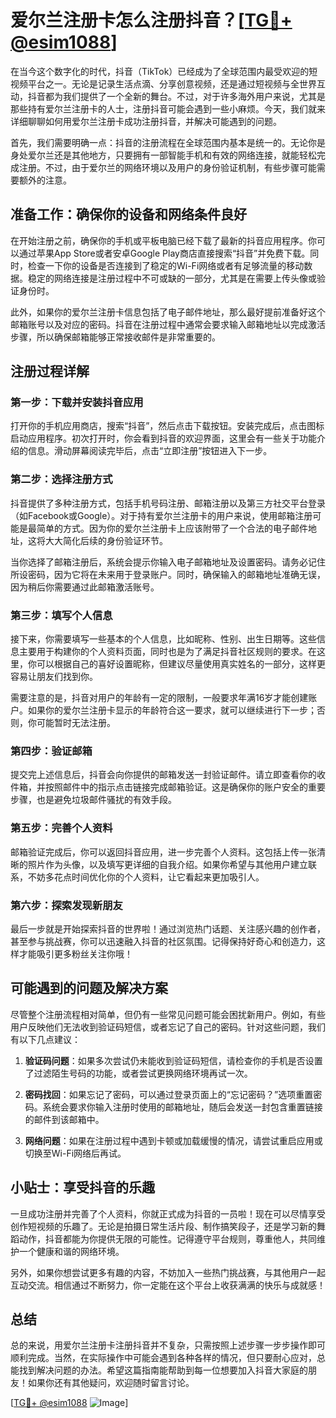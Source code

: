 # 爱尔兰注册卡怎么注册抖音？[[TG💪+ @esim1088](https://t.me/s/esim1088)]

在当今这个数字化的时代，抖音（TikTok）已经成为了全球范围内最受欢迎的短视频平台之一。无论是记录生活点滴、分享创意视频，还是通过短视频与全世界互动，抖音都为我们提供了一个全新的舞台。不过，对于许多海外用户来说，尤其是那些持有爱尔兰注册卡的人士，注册抖音可能会遇到一些小麻烦。今天，我们就来详细聊聊如何用爱尔兰注册卡成功注册抖音，并解决可能遇到的问题。

首先，我们需要明确一点：抖音的注册流程在全球范围内基本是统一的。无论你是身处爱尔兰还是其他地方，只要拥有一部智能手机和有效的网络连接，就能轻松完成注册。不过，由于爱尔兰的网络环境以及用户的身份验证机制，有些步骤可能需要额外的注意。

## 准备工作：确保你的设备和网络条件良好

在开始注册之前，确保你的手机或平板电脑已经下载了最新的抖音应用程序。你可以通过苹果App Store或者安卓Google Play商店直接搜索“抖音”并免费下载。同时，检查一下你的设备是否连接到了稳定的Wi-Fi网络或者有足够流量的移动数据。稳定的网络连接是注册过程中不可或缺的一部分，尤其是在需要上传头像或验证身份时。

此外，如果你的爱尔兰注册卡信息包括了电子邮件地址，那么最好提前准备好这个邮箱账号以及对应的密码。抖音在注册过程中通常会要求输入邮箱地址以完成激活步骤，所以确保邮箱能够正常接收邮件是非常重要的。

## 注册过程详解

### 第一步：下载并安装抖音应用

打开你的手机应用商店，搜索“抖音”，然后点击下载按钮。安装完成后，点击图标启动应用程序。初次打开时，你会看到抖音的欢迎界面，这里会有一些关于功能介绍的信息。滑动屏幕阅读完毕后，点击“立即注册”按钮进入下一步。

### 第二步：选择注册方式

抖音提供了多种注册方式，包括手机号码注册、邮箱注册以及第三方社交平台登录（如Facebook或Google）。对于持有爱尔兰注册卡的用户来说，使用邮箱注册可能是最简单的方式。因为你的爱尔兰注册卡上应该附带了一个合法的电子邮件地址，这将大大简化后续的身份验证环节。

当你选择了邮箱注册后，系统会提示你输入电子邮箱地址及设置密码。请务必记住所设密码，因为它将在未来用于登录账户。同时，确保输入的邮箱地址准确无误，因为稍后你需要通过此邮箱激活账号。

### 第三步：填写个人信息

接下来，你需要填写一些基本的个人信息，比如昵称、性别、出生日期等。这些信息主要用于构建你的个人资料页面，同时也是为了满足抖音社区规则的要求。在这里，你可以根据自己的喜好设置昵称，但建议尽量使用真实姓名的一部分，这样更容易让朋友们找到你。

需要注意的是，抖音对用户的年龄有一定的限制，一般要求年满16岁才能创建账户。如果你的爱尔兰注册卡显示的年龄符合这一要求，就可以继续进行下一步；否则，你可能暂时无法注册。

### 第四步：验证邮箱

提交完上述信息后，抖音会向你提供的邮箱发送一封验证邮件。请立即查看你的收件箱，并按照邮件中的指示点击链接完成邮箱验证。这是确保你的账户安全的重要步骤，也是避免垃圾邮件骚扰的有效手段。

### 第五步：完善个人资料

邮箱验证完成后，你可以返回抖音应用，进一步完善个人资料。这包括上传一张清晰的照片作为头像，以及填写更详细的自我介绍。如果你希望与其他用户建立联系，不妨多花点时间优化你的个人资料，让它看起来更加吸引人。

### 第六步：探索发现新朋友

最后一步就是开始探索抖音的世界啦！通过浏览热门话题、关注感兴趣的创作者，甚至参与挑战赛，你可以迅速融入抖音的社区氛围。记得保持好奇心和创造力，这样才能吸引更多粉丝关注你哦！

## 可能遇到的问题及解决方案

尽管整个注册流程相对简单，但仍有一些常见问题可能会困扰新用户。例如，有些用户反映他们无法收到验证码短信，或者忘记了自己的密码。针对这些问题，我们有以下几点建议：

1. **验证码问题**：如果多次尝试仍未能收到验证码短信，请检查你的手机是否设置了过滤陌生号码的功能，或者尝试更换网络环境再试一次。
   
2. **密码找回**：如果忘记了密码，可以通过登录页面上的“忘记密码？”选项重置密码。系统会要求你输入注册时使用的邮箱地址，随后会发送一封包含重置链接的邮件到该邮箱中。

3. **网络问题**：如果在注册过程中遇到卡顿或加载缓慢的情况，请尝试重启应用或切换至Wi-Fi网络后再试。

## 小贴士：享受抖音的乐趣

一旦成功注册并完善了个人资料，你就正式成为抖音的一员啦！现在可以尽情享受创作短视频的乐趣了。无论是拍摄日常生活片段、制作搞笑段子，还是学习新的舞蹈动作，抖音都能为你提供无限的可能性。记得遵守平台规则，尊重他人，共同维护一个健康和谐的网络环境。

另外，如果你想尝试更多有趣的内容，不妨加入一些热门挑战赛，与其他用户一起互动交流。相信通过不断努力，你一定能在这个平台上收获满满的快乐与成就感！

## 总结

总的来说，用爱尔兰注册卡注册抖音并不复杂，只需按照上述步骤一步步操作即可顺利完成。当然，在实际操作中可能会遇到各种各样的情况，但只要耐心应对，总能找到解决问题的办法。希望这篇指南能帮助到每一位想要加入抖音大家庭的朋友！如果你还有其他疑问，欢迎随时留言讨论。

[[TG💪+ @esim1088](https://t.me/s/esim1088) ![Image](https://i.postimg.cc/4NQfJmqS/Snipaste-2025-05-13-00-14-12.png)]